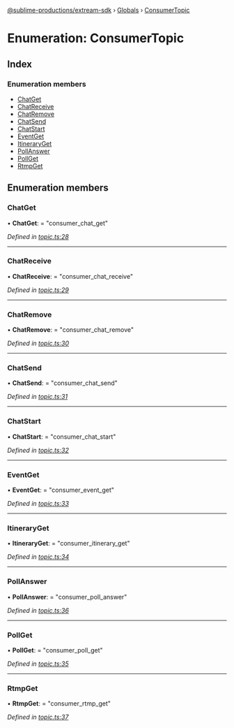 [@sublime-productions/extream-sdk](../README.md) › [Globals](../globals.md) › [ConsumerTopic](consumertopic.md)

# Enumeration: ConsumerTopic

## Index

### Enumeration members

* [ChatGet](consumertopic.md#chatget)
* [ChatReceive](consumertopic.md#chatreceive)
* [ChatRemove](consumertopic.md#chatremove)
* [ChatSend](consumertopic.md#chatsend)
* [ChatStart](consumertopic.md#chatstart)
* [EventGet](consumertopic.md#eventget)
* [ItineraryGet](consumertopic.md#itineraryget)
* [PollAnswer](consumertopic.md#pollanswer)
* [PollGet](consumertopic.md#pollget)
* [RtmpGet](consumertopic.md#rtmpget)

## Enumeration members

###  ChatGet

• **ChatGet**: = "consumer_chat_get"

*Defined in [topic.ts:28](https://github.com/Extream-SaaS/ex-sdk/blob/489cbc8/src/topic.ts#L28)*

___

###  ChatReceive

• **ChatReceive**: = "consumer_chat_receive"

*Defined in [topic.ts:29](https://github.com/Extream-SaaS/ex-sdk/blob/489cbc8/src/topic.ts#L29)*

___

###  ChatRemove

• **ChatRemove**: = "consumer_chat_remove"

*Defined in [topic.ts:30](https://github.com/Extream-SaaS/ex-sdk/blob/489cbc8/src/topic.ts#L30)*

___

###  ChatSend

• **ChatSend**: = "consumer_chat_send"

*Defined in [topic.ts:31](https://github.com/Extream-SaaS/ex-sdk/blob/489cbc8/src/topic.ts#L31)*

___

###  ChatStart

• **ChatStart**: = "consumer_chat_start"

*Defined in [topic.ts:32](https://github.com/Extream-SaaS/ex-sdk/blob/489cbc8/src/topic.ts#L32)*

___

###  EventGet

• **EventGet**: = "consumer_event_get"

*Defined in [topic.ts:33](https://github.com/Extream-SaaS/ex-sdk/blob/489cbc8/src/topic.ts#L33)*

___

###  ItineraryGet

• **ItineraryGet**: = "consumer_itinerary_get"

*Defined in [topic.ts:34](https://github.com/Extream-SaaS/ex-sdk/blob/489cbc8/src/topic.ts#L34)*

___

###  PollAnswer

• **PollAnswer**: = "consumer_poll_answer"

*Defined in [topic.ts:36](https://github.com/Extream-SaaS/ex-sdk/blob/489cbc8/src/topic.ts#L36)*

___

###  PollGet

• **PollGet**: = "consumer_poll_get"

*Defined in [topic.ts:35](https://github.com/Extream-SaaS/ex-sdk/blob/489cbc8/src/topic.ts#L35)*

___

###  RtmpGet

• **RtmpGet**: = "consumer_rtmp_get"

*Defined in [topic.ts:37](https://github.com/Extream-SaaS/ex-sdk/blob/489cbc8/src/topic.ts#L37)*
